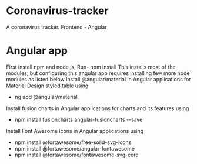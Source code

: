 # Coronavirus-tracker
A coronavirus tracker.
Frontend - Angular
# Angular app
First install npm and node js.
Run- npm install
This installs most of the modules, but configuring this angular app requires installing few more node modules as listed below
  Install @angular/material in Angular applications for Material Design styled table using
   - ng add @angular/material

  Install fusion charts in Angular applications for charts and its features using
   - npm install fusioncharts angular-fusioncharts --save

  Install Font Awesome icons in Angular applications using
   - npm install @fortawesome/free-solid-svg-icons
   - npm install @fortawesome/angular-fontawesome
   - npm install @fortawesome/fontawesome-svg-core
